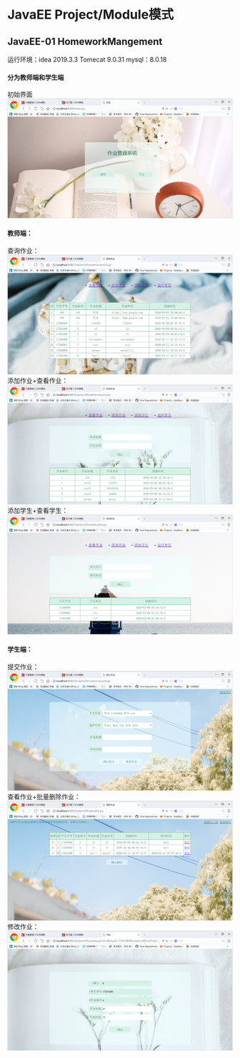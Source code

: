 # JavaEE Project/Module模式
## JavaEE-01 HomeworkMangement
运行环境：idea 2019.3.3
Tomecat 9.0.31
mysql：8.0.18
#### 分为教师端和学生端
初始界面
 ![Image text](JavaEE-01/src/main/webapp/projectScreenshot/初始界面.png) 
#### 教师端：
查询作业：
 ![Image text](JavaEE-01/src/main/webapp/projectScreenshot/查询作业.png) 
添加作业+查看作业：
 ![Image text](JavaEE-01/src/main/webapp/projectScreenshot/添加作业.png) 
添加学生+查看学生：
 ![Image text](JavaEE-01/src/main/webapp/projectScreenshot/添加学生.png) 
#### 学生端：
提交作业：
 ![Image text](JavaEE-01/src/main/webapp/projectScreenshot/提交作业.png)
查看作业+批量删除作业：
 ![Image text](JavaEE-01/src/main/webapp/projectScreenshot/查看删除作业.png)
修改作业：
 ![Image text](JavaEE-01/src/main/webapp/projectScreenshot/修改作业.png)
 
